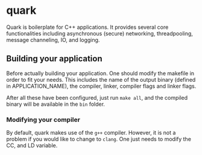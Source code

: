 # quark

Quark is boilerplate for C++ applications. It provides several core functionalities including asynchronous (secure) networking, threadpooling, message channeling, IO, and logging.

## Building your application

Before actually building your application. One should modify the makefile in order to fit your needs. This includes the name of the output binary (defined in APPLICATION_NAME), the compiler, linker, compiler flags and linker flags.

After all these have been configured, just run `make all`, and the compiled binary will be available in the `bin` folder.

### Modifying your compiler
By default, quark makes use of the `g++` compiler. However, it is not a problem if you would like to change to `clang`. One just needs to modify the CC, and LD variable.
